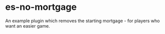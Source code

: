 # es-no-mortgage
An example plugin which removes the starting mortgage - for players who want an easier game.
